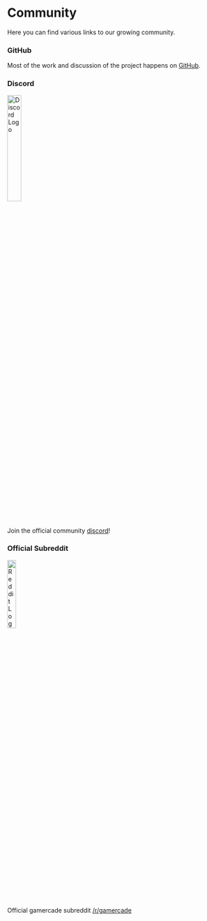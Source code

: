 # Community

Here you can find various links to our growing community.

### GitHub

Most of the work and discussion of the project happens on [GitHub](https://github.com/gamercade-io/gamercade_console).

### Discord

<a href='https://discord.gg/Qafv2Fpt5j'>
    <img src='/img/Discord-Logo+Wordmark-Color.svg'
        alt='Discord Logo'
        width='25%'
        height='auto'
    />
</a>

Join the official community [discord](https://discord.gg/Qafv2Fpt5j)!

### Official Subreddit

<a href='https://reddit.com/r/gamercade'>
    <img src='/img/Reddit_Mark_OnDark.svg'
        alt='Reddit Logo'
        width='20%'
        height='auto'
    />
</a>

Official gamercade subreddit [/r/gamercade](https://reddit.com/r/gamercade/)
